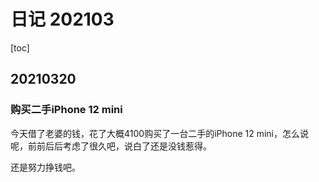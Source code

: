 # 日记 202103

[toc]

## 20210320

### 购买二手iPhone 12 mini

今天借了老婆的钱，花了大概4100购买了一台二手的iPhone 12 mini，怎么说呢，前前后后考虑了很久吧，说白了还是没钱惹得。

还是努力挣钱吧。